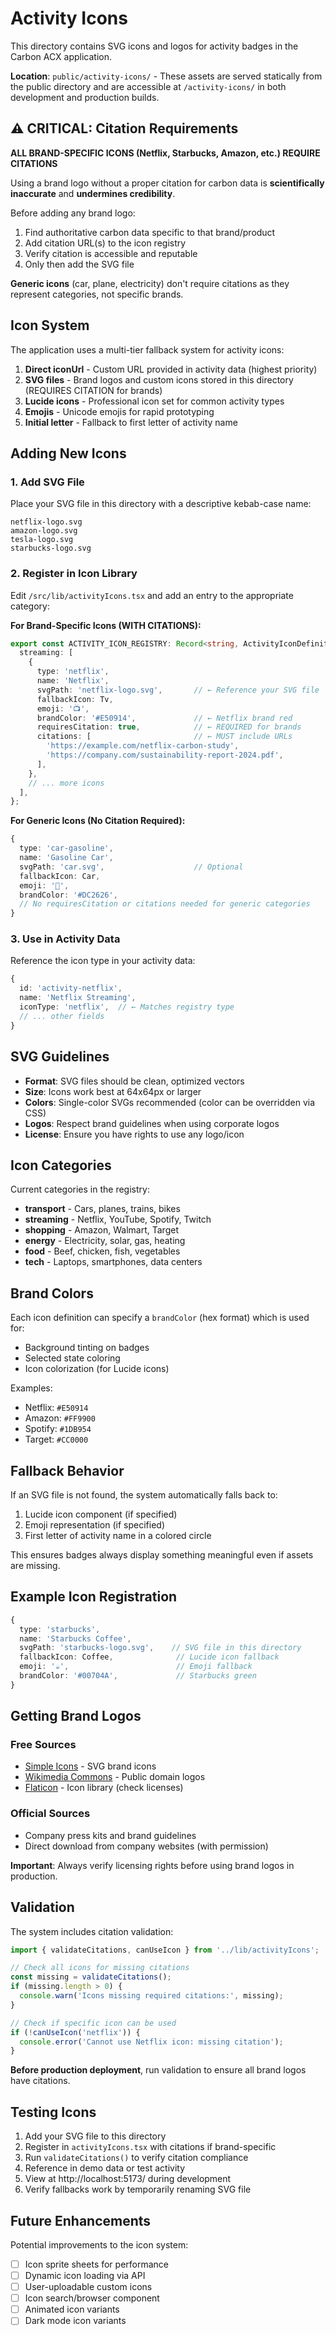 # Activity Icons

This directory contains SVG icons and logos for activity badges in the Carbon ACX application.

**Location**: `public/activity-icons/` - These assets are served statically from the public directory and are accessible at `/activity-icons/` in both development and production builds.

## ⚠️ CRITICAL: Citation Requirements

**ALL BRAND-SPECIFIC ICONS (Netflix, Starbucks, Amazon, etc.) REQUIRE CITATIONS**

Using a brand logo without a proper citation for carbon data is **scientifically inaccurate** and **undermines credibility**.

Before adding any brand logo:
1. Find authoritative carbon data specific to that brand/product
2. Add citation URL(s) to the icon registry
3. Verify citation is accessible and reputable
4. Only then add the SVG file

**Generic icons** (car, plane, electricity) don't require citations as they represent categories, not specific brands.

## Icon System

The application uses a multi-tier fallback system for activity icons:

1. **Direct iconUrl** - Custom URL provided in activity data (highest priority)
2. **SVG files** - Brand logos and custom icons stored in this directory (REQUIRES CITATION for brands)
3. **Lucide icons** - Professional icon set for common activity types
4. **Emojis** - Unicode emojis for rapid prototyping
5. **Initial letter** - Fallback to first letter of activity name

## Adding New Icons

### 1. Add SVG File

Place your SVG file in this directory with a descriptive kebab-case name:

```
netflix-logo.svg
amazon-logo.svg
tesla-logo.svg
starbucks-logo.svg
```

### 2. Register in Icon Library

Edit `/src/lib/activityIcons.tsx` and add an entry to the appropriate category:

**For Brand-Specific Icons (WITH CITATIONS):**
```typescript
export const ACTIVITY_ICON_REGISTRY: Record<string, ActivityIconDefinition[]> = {
  streaming: [
    {
      type: 'netflix',
      name: 'Netflix',
      svgPath: 'netflix-logo.svg',       // ← Reference your SVG file
      fallbackIcon: Tv,
      emoji: '📺',
      brandColor: '#E50914',             // ← Netflix brand red
      requiresCitation: true,            // ← REQUIRED for brands
      citations: [                       // ← MUST include URLs
        'https://example.com/netflix-carbon-study',
        'https://company.com/sustainability-report-2024.pdf',
      ],
    },
    // ... more icons
  ],
};
```

**For Generic Icons (No Citation Required):**
```typescript
{
  type: 'car-gasoline',
  name: 'Gasoline Car',
  svgPath: 'car.svg',                    // Optional
  fallbackIcon: Car,
  emoji: '🚗',
  brandColor: '#DC2626',
  // No requiresCitation or citations needed for generic categories
}
```

### 3. Use in Activity Data

Reference the icon type in your activity data:

```typescript
{
  id: 'activity-netflix',
  name: 'Netflix Streaming',
  iconType: 'netflix',  // ← Matches registry type
  // ... other fields
}
```

## SVG Guidelines

- **Format**: SVG files should be clean, optimized vectors
- **Size**: Icons work best at 64x64px or larger
- **Colors**: Single-color SVGs recommended (color can be overridden via CSS)
- **Logos**: Respect brand guidelines when using corporate logos
- **License**: Ensure you have rights to use any logo/icon

## Icon Categories

Current categories in the registry:

- **transport** - Cars, planes, trains, bikes
- **streaming** - Netflix, YouTube, Spotify, Twitch
- **shopping** - Amazon, Walmart, Target
- **energy** - Electricity, solar, gas, heating
- **food** - Beef, chicken, fish, vegetables
- **tech** - Laptops, smartphones, data centers

## Brand Colors

Each icon definition can specify a `brandColor` (hex format) which is used for:
- Background tinting on badges
- Selected state coloring
- Icon colorization (for Lucide icons)

Examples:
- Netflix: `#E50914`
- Amazon: `#FF9900`
- Spotify: `#1DB954`
- Target: `#CC0000`

## Fallback Behavior

If an SVG file is not found, the system automatically falls back to:

1. Lucide icon component (if specified)
2. Emoji representation (if specified)
3. First letter of activity name in a colored circle

This ensures badges always display something meaningful even if assets are missing.

## Example Icon Registration

```typescript
{
  type: 'starbucks',
  name: 'Starbucks Coffee',
  svgPath: 'starbucks-logo.svg',    // SVG file in this directory
  fallbackIcon: Coffee,              // Lucide icon fallback
  emoji: '☕',                        // Emoji fallback
  brandColor: '#00704A',             // Starbucks green
}
```

## Getting Brand Logos

### Free Sources
- [Simple Icons](https://simpleicons.org/) - SVG brand icons
- [Wikimedia Commons](https://commons.wikimedia.org/) - Public domain logos
- [Flaticon](https://www.flaticon.com/) - Icon library (check licenses)

### Official Sources
- Company press kits and brand guidelines
- Direct download from company websites (with permission)

**Important**: Always verify licensing rights before using brand logos in production.

## Validation

The system includes citation validation:

```typescript
import { validateCitations, canUseIcon } from '../lib/activityIcons';

// Check all icons for missing citations
const missing = validateCitations();
if (missing.length > 0) {
  console.warn('Icons missing required citations:', missing);
}

// Check if specific icon can be used
if (!canUseIcon('netflix')) {
  console.error('Cannot use Netflix icon: missing citation');
}
```

**Before production deployment**, run validation to ensure all brand logos have citations.

## Testing Icons

1. Add your SVG file to this directory
2. Register in `activityIcons.tsx` with citations if brand-specific
3. Run `validateCitations()` to verify citation compliance
4. Reference in demo data or test activity
5. View at http://localhost:5173/ during development
6. Verify fallbacks work by temporarily renaming SVG file

## Future Enhancements

Potential improvements to the icon system:

- [ ] Icon sprite sheets for performance
- [ ] Dynamic icon loading via API
- [ ] User-uploadable custom icons
- [ ] Icon search/browser component
- [ ] Animated icon variants
- [ ] Dark mode icon variants
